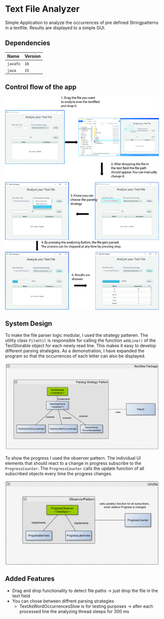 
# Text File Analyzer


Simple Application to analyze the occurrences of pre defined Stringpatterns in a textfile. Results are displayed to a simple GUI.



## Dependencies


| Name      | Version  |   
| :-------- | :------- | 
| `javafx`  | `16`     |
| `java`    | `15`     |


  
## Control flow of the app

![Control Flow of the App](./readmeImages/ControlFlow.jpg)



  
## System Design
To make the file parser logic modular, I used the strategy patteren. 
The utility class `FileUtil` is responsible for calling the function `addLine()` of the TextStorable object for each newly read line.
This makes it easy to develop different parsing strategies.
As a demonstration, I have expanded the program so that the occurrences of each letter can also be displayed.

![System Designe](./readmeImages/fileUtilsDesigne.PNG)


To show the progress I used the observer pattern. 
The individual UI elements that should react to a change in progress subscribe to the `ProgressCounter`. 
The `ProgressCounter` calls the update function of all subscribed objects every time the progress changes.

![System Designe](./readmeImages/UIUtilsDesigne.PNG)


## Added Features

- Drag and drop functionality to detect file paths -> just drop the file in the text field
- You can chose between diffrent parsing strategies
    - TextAsWordOccurrencesSlow is for testing purposes -> after each processed line the analyzing thread sleeps for 300 ms

  